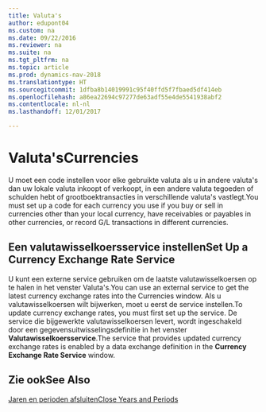 ```yaml
---
title: Valuta's
author: edupont04
ms.custom: na
ms.date: 09/22/2016
ms.reviewer: na
ms.suite: na
ms.tgt_pltfrm: na
ms.topic: article
ms.prod: dynamics-nav-2018
ms.translationtype: HT
ms.sourcegitcommit: 1dfba8b14019991c95f40ffd5f7fbaed5df414eb
ms.openlocfilehash: a86ea22694c97277de63adf55e4de5541938abf2
ms.contentlocale: nl-nl
ms.lasthandoff: 12/01/2017

---
```


# <a name="currencies"></a><span data-ttu-id="0142a-102">Valuta's</span><span class="sxs-lookup"><span data-stu-id="0142a-102">Currencies</span></span>
<span data-ttu-id="0142a-103">U moet een code instellen voor elke gebruikte valuta als u in andere valuta's dan uw lokale valuta inkoopt of verkoopt, in een andere valuta tegoeden of schulden hebt of grootboektransacties in verschillende valuta's vastlegt.</span><span class="sxs-lookup"><span data-stu-id="0142a-103">You must set up a code for each currency you use if you buy or sell in currencies other than your local currency, have receivables or payables in other currencies, or record G/L transactions in different currencies.</span></span>  

## <a name="set-up-a-currency-exchange-rate-service"></a><span data-ttu-id="0142a-104">Een valutawisselkoersservice instellen</span><span class="sxs-lookup"><span data-stu-id="0142a-104">Set Up a Currency Exchange Rate Service</span></span>
<span data-ttu-id="0142a-105">U kunt een externe service gebruiken om de laatste valutawisselkoersen op te halen in het venster Valuta's.</span><span class="sxs-lookup"><span data-stu-id="0142a-105">You can use an external service to get the latest currency exchange rates into the Currencies window.</span></span> <span data-ttu-id="0142a-106">Als u valutawisselkoersen wilt bijwerken, moet u eerst de service instellen.</span><span class="sxs-lookup"><span data-stu-id="0142a-106">To update currency exchange rates, you must first set up the service.</span></span>
<span data-ttu-id="0142a-107">De service die bijgewerkte valutawisselkoersen levert, wordt ingeschakeld door een gegevensuitwisselingsdefinitie in het venster **Valutawisselkoersservice**.</span><span class="sxs-lookup"><span data-stu-id="0142a-107">The service that provides updated currency exchange rates is enabled by a data exchange definition in the **Currency Exchange Rate Service** window.</span></span>  

## <a name="see-also"></a><span data-ttu-id="0142a-108">Zie ook</span><span class="sxs-lookup"><span data-stu-id="0142a-108">See Also</span></span>
[<span data-ttu-id="0142a-109">Jaren en perioden afsluiten</span><span class="sxs-lookup"><span data-stu-id="0142a-109">Close Years and Periods</span></span>](year-close-years-periods.md)

